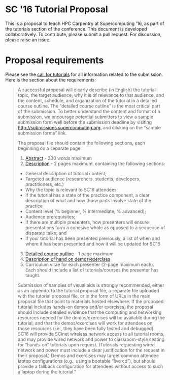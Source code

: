 
# SC '16 Tutorial Proposal

This is a proposal to teach HPC Carpentry at Supercomputing '16,
as part of the tutorials section of the conference.
This document is developed collaboratively.
To contribute, please submit a pull request.
For discussion, please raise an issue.

# Proposal requirements

Please see the [call for tutorials](https://github.com/swcarpentry/hpc-novice/files/210155/sc16-tutorials-call.pdf)
for all information related to the submission.
Here is the section about the requirements:

> A successful proposal will clearly describe (in English) the tutorial topic,
> the target audience, why it is of relevance to that audience,
> and the content, schedule, and organization of the tutorial in a detailed course outline.
> The “detailed course outline” is the most critical part of the submission.
> To better understand the content and format of a submission,
> we encourage potential submitters to view a sample submission form well before the submission deadline
> by visiting http://submissions.supercomputing.org, and clicking on the “sample submission forms” link.
>
> The proposal file should contain the following sections, each beginning on a separate page:
>
> 1. [Abstract](abstract.md) - 200 words maximum
> 2. [Description](description.md) - 2 pages maximum, containing the following sections:
>   * General description of tutorial content;
>   * Targeted audience (researchers, students, developers, practitioners, etc.)
>   * Why the topic is relevant to SC16 attendees
>   * If the tutorial has a state of the practice component, a clear description of what and how those
>   parts involve state of the practice
>   * Content level (% beginner, % intermediate, % advanced);
>   * Audience prerequisites;
>   * If there are multiple presenters, how presenters will ensure presentations form a cohesive whole
>   as opposed to a sequence of disparate talks; and
>   * If your tutorial has been presented previously, a list of when and where it has been presented and
>   how it will be updated for SC16
> 3. [Detailed course outline](outline.md) - 1 page maximum
> 4. [Description of hand on demos/exercises](hands-on.md)
> 5. Curriculum vitae for each presenter (2-page maximum each). Each should include a list of tutorials/courses
> the presenter has taught.
>
> Submission of samples of visual aids is strongly recommended,
> either as an appendix to the tutorial proposal file,
> a separate file uploaded with the tutorial proposal file,
> or in the form of URLs in the main proposal file that point to materials hosted elsewhere.
> If the proposed tutorial includes hands-on demos and/or exercises,
> the proposal should include detailed evidence that the computing
> and networking resources needed for the demos/exercises will be available during the tutorial,
> and that the demos/exercises will work for attendees on those resources
> (i.e., they have been fully tested and debugged).
> SC16 will provide SCinet wireless network access to all tutorial rooms,
> and may provide wired network and power to classroom-style seating for
> “hands-on” tutorials upon request.
> (Tutorials requesting wired network and power must include a
> clear justification for the request in their proposal.)
> Demos and exercises may target common attendee laptop configurations
> (e.g., using a bootable “live cd”),
> but should provide a fallback configuration for attendees
> without access to such a laptop during the tutorial."
